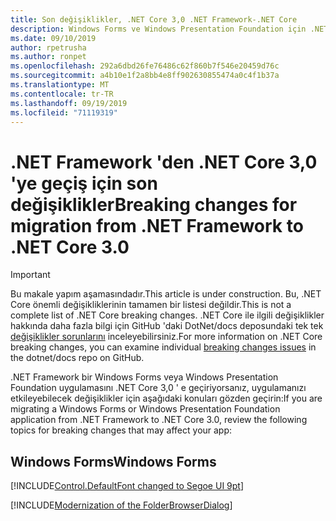 ```yaml
---
title: Son değişiklikler, .NET Core 3,0 .NET Framework-.NET Core
description: Windows Forms ve Windows Presentation Foundation için .NET Framework son değişiklikleri .NET Core 3,0 'e listeler.
ms.date: 09/10/2019
author: rpetrusha
ms.author: ronpet
ms.openlocfilehash: 292a6dbd26fe76486c62f860b7f546e20459d76c
ms.sourcegitcommit: a4b10e1f2a8bb4e8ff902630855474a0c4f1b37a
ms.translationtype: MT
ms.contentlocale: tr-TR
ms.lasthandoff: 09/19/2019
ms.locfileid: "71119319"
---
```

# <a name="breaking-changes-for-migration-from-net-framework-to-net-core-30"></a><span data-ttu-id="c9efe-103">.NET Framework 'den .NET Core 3,0 'ye geçiş için son değişiklikler</span><span class="sxs-lookup"><span data-stu-id="c9efe-103">Breaking changes for migration from .NET Framework to .NET Core 3.0</span></span>

> [!IMPORTANT]
> <span data-ttu-id="c9efe-104">Bu makale yapım aşamasındadır.</span><span class="sxs-lookup"><span data-stu-id="c9efe-104">This article is under construction.</span></span> <span data-ttu-id="c9efe-105">Bu, .NET Core önemli değişikliklerinin tamamen bir listesi değildir.</span><span class="sxs-lookup"><span data-stu-id="c9efe-105">This is not a complete list of .NET Core breaking changes.</span></span> <span data-ttu-id="c9efe-106">.NET Core ile ilgili değişiklikler hakkında daha fazla bilgi için GitHub 'daki DotNet/docs deposundaki tek tek [değişiklikler sorunlarını](https://github.com/dotnet/docs/issues?q=is%3Aissue+is%3Aopen+label%3Abreaking-change) inceleyebilirsiniz.</span><span class="sxs-lookup"><span data-stu-id="c9efe-106">For more information on .NET Core breaking changes, you can examine individual [breaking changes issues](https://github.com/dotnet/docs/issues?q=is%3Aissue+is%3Aopen+label%3Abreaking-change) in the dotnet/docs repo on GitHub.</span></span> 

<span data-ttu-id="c9efe-107">.NET Framework bir Windows Forms veya Windows Presentation Foundation uygulamasını .NET Core 3,0 ' e geçiriyorsanız, uygulamanızı etkileyebilecek değişiklikler için aşağıdaki konuları gözden geçirin:</span><span class="sxs-lookup"><span data-stu-id="c9efe-107">If you are migrating a Windows Forms or Windows Presentation Foundation application from .NET Framework to .NET Core 3.0, review the following topics for breaking changes that may affect your app:</span></span>

## <a name="windows-forms"></a><span data-ttu-id="c9efe-108">Windows Forms</span><span class="sxs-lookup"><span data-stu-id="c9efe-108">Windows Forms</span></span>

[!INCLUDE[Control.DefaultFont changed to Segoe UI 9pt](~/includes/core-changes/windowsforms/control-defaultfont-changed.md)]

[!INCLUDE[Modernization of the FolderBrowserDialog](~/includes/core-changes/windowsforms/modernized-folderbrowserdialog.md)]
